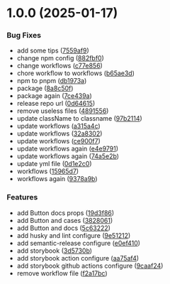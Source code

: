 # 1.0.0 (2025-01-17)


### Bug Fixes

* add some tips ([7559af9](https://github.com/ppphang/encode-design-demo/commit/7559af96dc186d236bee37edd40c70038de4a60d))
* change npm config ([882fbf0](https://github.com/ppphang/encode-design-demo/commit/882fbf03d39d01bb8cc1addd51e45f905fd2aaa9))
* change workflows ([c77e856](https://github.com/ppphang/encode-design-demo/commit/c77e85692017904cefc33d48e31c48e4e14dcfc1))
* chore workflow to workflows ([b65ae3d](https://github.com/ppphang/encode-design-demo/commit/b65ae3d23aad42cb055a1523f4701d23c67b2b0b))
* npm to pnpm ([db1973a](https://github.com/ppphang/encode-design-demo/commit/db1973aecaec4ebb7495683176b12f88f698e2e8))
* package ([8a8c50f](https://github.com/ppphang/encode-design-demo/commit/8a8c50f94750792ae46a723f7b8f0cc49aa37b5d))
* package again ([7ce439a](https://github.com/ppphang/encode-design-demo/commit/7ce439ad3c53e58c679453c49426c7cbb54be249))
* release repo url ([0d64615](https://github.com/ppphang/encode-design-demo/commit/0d6461587689fbdfefe4d34d5c02a258f601de4f))
* remove useless files ([4891556](https://github.com/ppphang/encode-design-demo/commit/489155666e6606ee9c942bacb496ade87f342196))
* update className to classname ([97b2114](https://github.com/ppphang/encode-design-demo/commit/97b211440132446fa7a7f8e40fcfe34876acaf67))
* update workflows ([a315a4c](https://github.com/ppphang/encode-design-demo/commit/a315a4cb33bfdb0993e4840fa753c51cbee57345))
* update workflows ([32a8302](https://github.com/ppphang/encode-design-demo/commit/32a830274a6f2b9349eb7e4f4beeb1701fddf475))
* update workflows ([ce900f7](https://github.com/ppphang/encode-design-demo/commit/ce900f78bc8b992d999ce40713aa01f7b411bdcc))
* update workflows again ([e4e9791](https://github.com/ppphang/encode-design-demo/commit/e4e97912a6c8b3b35a24c39ec31ab49b7cf86577))
* update workflows again ([74a5e2b](https://github.com/ppphang/encode-design-demo/commit/74a5e2b8f3456642baf4c2d1f1e74642bfb42c0e))
* update yml file ([0d1e2c0](https://github.com/ppphang/encode-design-demo/commit/0d1e2c0e6cfd0d9f92d42f9ed66de203a94995bb))
* workflows ([15965d7](https://github.com/ppphang/encode-design-demo/commit/15965d73a6c99e3bf3a3a3522f9ea021f86383b4))
* workflows again ([9378a9b](https://github.com/ppphang/encode-design-demo/commit/9378a9b7baefab6fe44acd3657017e0c554f2fc8))


### Features

* add Button  docs props ([19d3f86](https://github.com/ppphang/encode-design-demo/commit/19d3f866e85bc49583ca86e197986ee0dd477888))
* add Button and cases ([3828061](https://github.com/ppphang/encode-design-demo/commit/38280610f402481a2690dc2fd72e3bacd0234872))
* add Button and docs ([5c63222](https://github.com/ppphang/encode-design-demo/commit/5c63222a169ec6c93b3c0f71898229563531ac7b))
* add husky and lint configure ([9e51212](https://github.com/ppphang/encode-design-demo/commit/9e5121283c5d7e0bb605f0a049f168437d2b22d9))
* add semantic-release configure ([e0ef410](https://github.com/ppphang/encode-design-demo/commit/e0ef410b7098a9b835f621bfbcac339648e4c58b))
* add storybook ([3d5730b](https://github.com/ppphang/encode-design-demo/commit/3d5730bd56f34d17f36dd478766e977a98fb3e8e))
* add storybook action configure ([aa75af4](https://github.com/ppphang/encode-design-demo/commit/aa75af4aa78f36e969682e93bfae6e1a9c79a0f1))
* add storybook github actions configure ([9caaf24](https://github.com/ppphang/encode-design-demo/commit/9caaf24fdc5330f84c5e65c13fb4e39bb5b69aa2))
* remove workflow file ([f2a17bc](https://github.com/ppphang/encode-design-demo/commit/f2a17bc9ea58a8390228d7c6a38980ed3e84226d))
